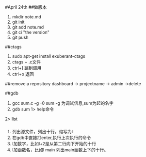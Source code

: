 #April 24th
##做版本
1. mkdir note.md
2. git init
3. git add note.md
4. git ci "the version"
5. git push

##ctags
1. sudo apt-get install exuberant-ctags
2. ctags + .c文件
3. ctrl+] 跳到调用
4. ctrl+o 返回

##remove a repository
   dashboard -> projectname -> admin ->delete

##gdb
1. gcc sum.c -g -0 sum
   -g 为调试信息,sum为起的名字
2. gdb sum
1> help命令

2> list

###
1. 列出源文件，列出十行。缩写为l
2. 在gdb中直接打enter,执行上次执行的命令
3. l加数字，比如l+2是从第二行向下开始的十行
4. l加函数名，比如l main 列出main函数上下的十行。

